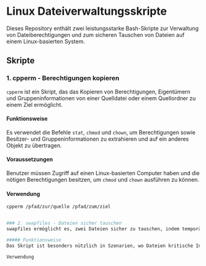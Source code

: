 # Linux Dateiverwaltungsskripte

Dieses Repository enthält zwei leistungsstarke Bash-Skripte zur Verwaltung von Dateiberechtigungen und zum sicheren Tauschen von Dateien auf einem Linux-basierten System.

## Skripte

### 1. cpperm - Berechtigungen kopieren

`cpperm` ist ein Skript, das das Kopieren von Berechtigungen, Eigentümern und Gruppeninformationen von einer Quelldatei oder einem Quellordner zu einem Ziel ermöglicht.

#### Funktionsweise

Es verwendet die Befehle `stat`, `chmod` und `chown`, um Berechtigungen sowie Besitzer- und Gruppeninformationen zu extrahieren und auf ein anderes Objekt zu übertragen.

#### Voraussetzungen

Benutzer müssen Zugriff auf einen Linux-basierten Computer haben und die nötigen Berechtigungen besitzen, um `chmod` und `chown` ausführen zu können.

#### Verwendung

```bash
cpperm /pfad/zur/quelle /pfad/zum/ziel


### 2. swapfiles - Dateien sicher tauschen
swapfiles ermöglicht es, zwei Dateien sicher zu tauschen, indem temporäre Dateien und ein temporäres Verzeichnis verwendet werden, um Datenverluste zu vermeiden.

##### Funktionsweise
Das Skript ist besonders nützlich in Szenarien, wo Dateien kritische Informationen enthalten oder sehr groß sind.

Verwendung
